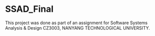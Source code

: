 # SSAD_Final
This project was done as part of an assignment for Software Systems Analysis &amp; Design CZ3003, NANYANG TECHNOLOGICAL UNIVERSITY.

